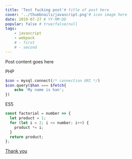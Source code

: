 ```yaml
---
title: 'Test fucking post'# title of post here
cover: '../thumbnails/javascript.png'# icon image here
date: 2019-07-27 # YY-MM-DD
popular: false # true/false/null
tags:
    - javascript
    - webpack
    # - first
    # - second
---
```


Post content goes here

<div class="filename">PHP</div>

```php 
$con = mysql.connect(/* connection URI */)
$con.query($han === $fetch{
    echo 'My name is han';
})
```


<div class="filename">ES5</div>

```js
const factorial = number => {
  let product = 1;
  for (let i = 2; i <= number; i++) {
    product *= i;
  }
  return product;
};
```

[Thank you](https://github.com/doc-han)